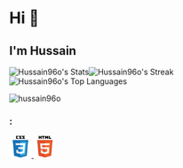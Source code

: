 # Hi 👋 
## I'm Hussain 
![Hussain96o's Stats](https://github-readme-stats.vercel.app/api?username=Hussain96o&theme=prussian&show_icons=true&hide_border=false&count_private=false)![Hussain96o's Streak](https://github-readme-streak-stats.herokuapp.com/?user=Hussain96o&theme=prussian&hide_border=false)
![Hussain96o's Top Languages](https://github-readme-stats.vercel.app/api/top-langs/?username=Hussain96o&theme=prussian&show_icons=true&hide_border=false&layout=compact)
<p align="left"> <img src="https://komarev.com/ghpvc/?username=hussain96o&label=Profile%20views&color=0e75b6&style=flat" alt="hussain96o" /> </p>


<p align="left">
</p>

<h3 align="left">:</h3>
<p align="left"> <a href="https://www.w3schools.com/css/" target="_blank" rel="noreferrer"> <img src="https://raw.githubusercontent.com/devicons/devicon/master/icons/css3/css3-original-wordmark.svg" alt="css3" width="40" height="40"/> </a> <a href="https://www.w3.org/html/" target="_blank" rel="noreferrer"> <img src="https://raw.githubusercontent.com/devicons/devicon/master/icons/html5/html5-original-wordmark.svg" alt="html5" width="40" height="40"/> </a> </p>
